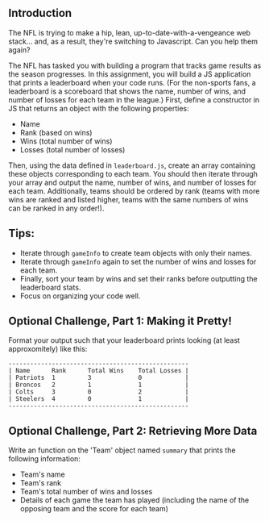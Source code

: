 ## Introduction

The NFL is trying to make a hip, lean, up-to-date-with-a-vengeance web stack... and, as a result, they're switching to Javascript. Can you help them again?

The NFL has tasked you with building a program that tracks game results as the season progresses. In this assignment, you will build a JS application that prints a leaderboard when your code runs. (For the non-sports fans, a leaderboard is a scoreboard that shows the name, number of wins, and number of losses for each team in the league.) First, define a constructor in JS that returns an object with the following properties:

- Name
- Rank (based on wins)
- Wins (total number of wins)
- Losses (total number of losses)

Then, using the data defined in `leaderboard.js`, create an array containing these objects corresponding to each team. You should then iterate through your array and output the name, number of wins, and number of losses for each team. Additionally, teams should be ordered by rank (teams with more wins are ranked and listed higher, teams with the same numbers of wins can be ranked in any order!).

## Tips:

- Iterate through `gameInfo` to create team objects with only their names.
- Iterate through `gameInfo` again to set the number of wins and losses for each team.
- Finally, sort your team by wins and set their ranks before outputting the leaderboard stats.
- Focus on organizing your code well.

## Optional Challenge, Part 1: Making it Pretty!

Format your output such that your leaderboard prints looking (at least approxomitely) like this:

```
--------------------------------------------------
| Name      Rank      Total Wins    Total Losses |
| Patriots  1         3             0            |
| Broncos   2         1             1            |
| Colts     3         0             2            |
| Steelers  4         0             1            |
--------------------------------------------------
```

## Optional Challenge, Part 2: Retrieving More Data

Write an function on the 'Team' object named `summary` that prints the following information:

- Team's name
- Team's rank
- Team's total number of wins and losses
- Details of each game the team has played (including the name of the opposing team and the score for each team)
